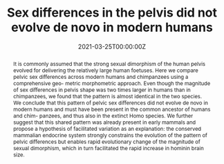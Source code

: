 ---
abstract: 'It is commonly assumed that the strong sexual dimorphism of the human pelvis evolved for delivering the relatively large human foetuses. Here we compare pelvic sex differences across modern humans and chimpanzees using a comprehensive geo- metric morphometric approach. Even though the magnitude of sex differences in pelvis shape was two times larger in humans than in chimpanzees, we found that the pattern is almost identical in the two species. We conclude that this pattern of pelvic sex differences did not evolve de novo in modern humans and must have been present in the common ancestor of humans and chim- panzees, and thus also in the extinct Homo species. We further suggest that this shared pattern was already present in early mammals and propose a hypothesis of facilitated variation as an explanation: the conserved mammalian endocrine system strongly constrains the evolution of the pattern of pelvic differences but enables rapid evolutionary change of the magnitude of sexual dimorphism, which in turn facilitated the rapid increase in hominin brain size.'

authors:
- Barbara Fischer
- Nicole D. S. Grunstra
- Eva Zaffarini
- Philipp Mitteroecker
date: "2021-03-25T00:00:00Z"
doi: ""
featured: true
image:
  caption: ''
  focal_point: ""
  preview_only: false
projects: []
publication: 'Nature Ecology and Evolution'
publication_short: ""
publication_types:
- "2"
publishDate: "2021-03-25T00:00:00Z"
slides: 
summary: 
tags:
- Source Themes
title: "Sex differences in the pelvis did not evolve de novo in modern humans"
links:
- name: URL
  url: https://www.nature.com/articles/s41559-021-01425-z
url_pdf: ''
url_code: ''
url_dataset: ''
url_poster: ''
url_project: ''
url_slides: ''
url_source: ''
url_video: ''
---